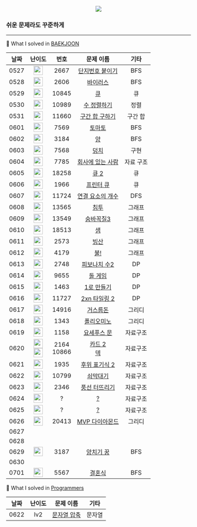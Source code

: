 <p align="center">
	<a href="https://solved.ac/oscar1575"><img src="http://mazassumnida.wtf/api/mini/generate_badge?boj=oscar1575" /></a>
</p>

### 쉬운 문제라도 꾸준하게

---

📗 What I solved in [BAEKJOON](https://www.acmicpc.net)

| 날짜 |                             난이도                             |                              번호                              |                      문제 이름                      |                         기타                                  |
| :----: | :----------------------------------------------------------: | :----------------------------------------------------------: | :-----------------------------------------------------: | :----------------------------------------------------------: |
| 0527 | <img height="25px" width="25px" src="https://static.solved.ac/tier_small/10.svg"/> | 2667 | [단지번호 붙이기](https://www.acmicpc.net/problem/2667) | BFS |
| 0528 | <img height="25px" width="25px" src="https://static.solved.ac/tier_small/8.svg"/> | 2606 | [바이러스](https://www.acmicpc.net/problem/2606) | BFS |
| 0529 | <img height="25px" width="25px" src="https://static.solved.ac/tier_small/7.svg"/> | 10845 | [큐](https://www.acmicpc.net/problem/10845) | 큐 |
| 0530 | <img height="25px" width="25px" src="https://static.solved.ac/tier_small/6.svg"/> | 10989 | [수 정렬하기](https://www.acmicpc.net/problem/10989) | 정렬 |
| 0531 | <img height="25px" width="25px" src="https://static.solved.ac/tier_small/10.svg"/> | 11660 | [구간 합 구하기](https://www.acmicpc.net/problem/11660) | 구간 합 |
| 0601 | <img height="25px" width="25px" src="https://static.solved.ac/tier_small/11.svg"/> | 7569 | [토마토](https://www.acmicpc.net/problem/7569) | BFS |
| 0602 | <img height="25px" width="25px" src="https://static.solved.ac/tier_small/9.svg"/> | 3184 | [양](https://www.acmicpc.net/problem/3184) | BFS |
| 0603 | <img height="25px" width="25px" src="https://static.solved.ac/tier_small/6.svg"/> | 7568 | [덩치](https://www.acmicpc.net/problem/7568) | 구현 |
| 0604 | <img height="25px" width="25px" src="https://static.solved.ac/tier_small/6.svg"/> | 7785 | [회사에 있는 사람](https://www.acmicpc.net/problem/7785) | 자료 구조 |
| 0605 | <img height="25px" width="25px" src="https://static.solved.ac/tier_small/7.svg"/> | 18258 | [큐 2](https://www.acmicpc.net/problem/18258) | 큐 |
| 0606 | <img height="25px" width="25px" src="https://static.solved.ac/tier_small/8.svg"/> | 1966 | [프린터 큐](https://www.acmicpc.net/problem/1966) | 큐 |
| 0607 | <img height="25px" width="25px" src="https://static.solved.ac/tier_small/9.svg"/> | 11724 | [연결 요소의 개수](https://www.acmicpc.net/problem/11724) | DFS |
| 0608 | <img height="25px" width="25px" src="https://static.solved.ac/tier_small/9.svg"/> | 13565 | [침투](https://www.acmicpc.net/problem/13565) | 그래프 |
| 0609 | <img height="25px" width="25px" src="https://static.solved.ac/tier_small/11.svg"/> | 13549 | [숨바꼭질3](https://www.acmicpc.net/problem/13549) | 그래프 |
| 0610 | <img height="25px" width="25px" src="https://static.solved.ac/tier_small/12.svg"/> | 18513 | [샘](https://www.acmicpc.net/problem/18513) | 그래프 |
| 0611 | <img height="25px" width="25px" src="https://static.solved.ac/tier_small/12.svg"/> | 2573 | [빙산](https://www.acmicpc.net/problem/2573) | 그래프 |
| 0612 | <img height="25px" width="25px" src="https://static.solved.ac/tier_small/12.svg"/> | 4179 | [불!](https://www.acmicpc.net/problem/4179) | 그래프 |
| 0613 | <img height="25px" width="25px" src="https://static.solved.ac/tier_small/5.svg"/> | 2748 | [피보나치 수2](https://www.acmicpc.net/problem/2748) | DP |
| 0614 | <img height="25px" width="25px" src="https://static.solved.ac/tier_small/6.svg"/> | 9655 | [돌 게임](https://www.acmicpc.net/problem/9655) | DP |
| 0615 | <img height="25px" width="25px" src="https://static.solved.ac/tier_small/8.svg"/> | 1463 | [1로 만들기](https://www.acmicpc.net/problem/1463) | DP |
| 0616 | <img height="25px" width="25px" src="https://static.solved.ac/tier_small/8.svg"/> | 11727 | [2xn 타일링 2](https://www.acmicpc.net/problem/11727) | DP |
| 0617 | <img height="25px" width="25px" src="https://static.solved.ac/tier_small/6.svg"/> | 14916 | [거스름돈](https://www.acmicpc.net/problem/14916) | 그리디 |
| 0618 | <img height="25px" width="25px" src="https://static.solved.ac/tier_small/6.svg"/> | 1343 | [폴리오미노](https://www.acmicpc.net/problem/1343) | 그리디 |
| 0619 | <img height="25px" width="25px" src="https://static.solved.ac/tier_small/7.svg"/> | 1158 | [요세푸스 문](https://www.acmicpc.net/problem/1158) | 자료구조 |
| 0620 | <img height="25px" width="25px" src="https://static.solved.ac/tier_small/7.svg"/><br /><img height="25px" width="25px" src="https://static.solved.ac/tier_small/7.svg"/> | 2164<br />10866 | [카드 2](https://www.acmicpc.net/problem/2164) <br />[덱](https://www.acmicpc.net/problem/10866) | 자료구조 |
| 0621 | <img height="25px" width="25px" src="https://static.solved.ac/tier_small/8.svg"/> | 1935 | [후위 표기식 2](https://www.acmicpc.net/problem/1935) | 자료구조 |
| 0622 | <img height="25px" width="25px" src="https://static.solved.ac/tier_small/8.svg"/> | 10799 | [쇠막대기](https://www.acmicpc.net/problem/10799) | 자료구조 |
| 0623 | <img height="25px" width="25px" src="https://static.solved.ac/tier_small/8.svg"/> | 2346 | [풍선 터뜨리기](https://www.acmicpc.net/problem/2346) | 자료구조 |
| 0624 | <img height="25px" width="25px" src="https://static.solved.ac/tier_small/1.svg"/> | ? | [?](https://www.acmicpc.net/problem/2346) | 자료구조 |
| 0625 | <img height="25px" width="25px" src="https://static.solved.ac/tier_small/1.svg"/> | ? | [?](https://www.acmicpc.net/problem/2346) | 자료구조 |
| 0626 | <img height="25px" width="25px" src="https://static.solved.ac/tier_small/9.svg"/> | 20413 | [MVP 다이아몬드](https://www.acmicpc.net/problem/20413) | 그리디 |
| 0627 |  |  |  |  |
| 0628 |  |  |  |  |
| 0629 | <img height="25px" width="25px" src="https://static.solved.ac/tier_small/9.svg"/> | 3187 | [양치기 꿍](https://www.acmicpc.net/problem/3187) | BFS |
| 0630 |  |  |  |  |
| 0701 | <img height="25px" width="25px" src="https://static.solved.ac/tier_small/9.svg"/> | 5567 | [결혼식](https://www.acmicpc.net/problem/5567) | BFS |



📗 What I solved in [Programmers](https://programmers.co.kr/learn/challenges?tab=all_challenges)

| 날짜 | 난이도 |                          문제 이름                           |  기타  |
| :--: | :----: | :----------------------------------------------------------: | :----: |
| 0622 |  lv2   | [문자열 압축](https://programmers.co.kr/learn/courses/30/lessons/60057) | 문자열 |

